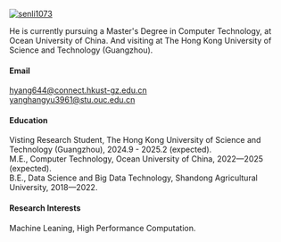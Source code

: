 

[![senli1073](https://img.shields.io/badge/senli1073-github-blue?logo=github)](https://github.com/greenmountain-xy)

He is currently pursuing a Master's Degree in Computer Technology, at Ocean University of China. And visiting at The Hong Kong University of Science and Technology (Guangzhou).

#### Email
hyang644@connect.hkust-gz.edu.cn\
yanghangyu3961@stu.ouc.edu.cn

#### Education
Visting Research Student, The Hong Kong University of Science and Technology (Guangzhou), 2024.9 - 2025.2 (expected).\
M.E., Computer Technology, Ocean University of China, 2022—2025 (expected).\
B.E., Data Science and Big Data Technology, Shandong Agricultural University, 2018—2022.

#### Research Interests
Machine Leaning, High Performance Computation.

